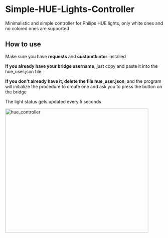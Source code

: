 # Simple-HUE-Lights-Controller
Minimalistic and simple controller for Philips HUE lights, only white ones and no colored ones are supported

## How to use
Make sure you have **requests** and **customtkinter** installed

**If you already have your bridge username**, just copy and paste it into the hue_user.json file.

**If you don't already have it, delete the file hue_user.json**, and the program will initialize the procedure to create one and ask you to press the button on the bridge

The light status gets updated every 5 seconds



<img width="456" height="395" alt="hue_controller" src="https://github.com/user-attachments/assets/6f7b7b38-3905-4068-aa22-f322408e8fc0" />
